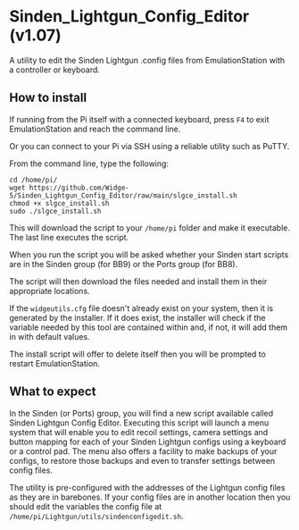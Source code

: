 # Sinden_Lightgun_Config_Editor (v1.07)
A utility to edit the Sinden Lightgun .config files from EmulationStation with a controller or keyboard.

## How to install
If running from the Pi itself with a connected keyboard, press `F4` to exit EmulationStation and reach the command line.

Or you can connect to your Pi via SSH using a reliable utility such as PuTTY.

From the command line, type the following:
```
cd /home/pi/
wget https://github.com/Widge-5/Sinden_Lightgun_Config_Editor/raw/main/slgce_install.sh
chmod +x slgce_install.sh
sudo ./slgce_install.sh
```
This will download the script to your `/home/pi` folder and make it executable. The last line executes the script.

When you run the script you will be asked whether your Sinden start scripts are in the Sinden group (for BB9) or the Ports group (for BB8).

The script will then download the files needed and install them in their appropriate locations.

If the `widgeutils.cfg` file doesn't already exist on your system, then it is generated by the installer.  If it does exist, the installer will check if the variable needed by this tool are contained within and, if not, it will add them in with default values.

The install script will offer to delete itself then you will be prompted to restart EmulationStation.

## What to expect
In the Sinden (or Ports) group, you will find a new script available called Sinden Lightgun Config Editor.  Executing this script will launch a menu system that will enable you to edit recoil settings, camera settings and button mapping for each of your Sinden Lightgun configs using a keyboard or a control pad.  The menu also offers a facility to make backups of your configs, to restore those backups and even to transfer settings between config files.

The utility is pre-configured with the addresses of the Lightgun config files as they are in barebones.  If your config files are in another location then you should edit the variables the config file at `/home/pi/Lightgun/utils/sindenconfigedit.sh`.
